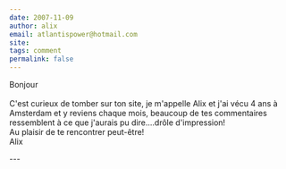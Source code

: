 ```yaml
---
date: 2007-11-09
author: alix
email: atlantispower@hotmail.com
site: 
tags: comment
permalink: false
---
```


<p>Bonjour<br />
<br />
C'est curieux de tomber sur ton site, je m'appelle Alix et j'ai vécu 4 ans à Amsterdam et y reviens chaque mois, beaucoup de tes commentaires ressemblent à ce que j'aurais pu dire....drôle d'impression!<br />
Au plaisir de te rencontrer peut-être!<br />
Alix</p>
---